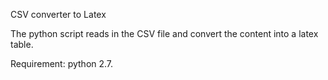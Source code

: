 CSV converter to Latex

The python script reads in the CSV file and convert the content into a latex table.

Requirement: python 2.7.